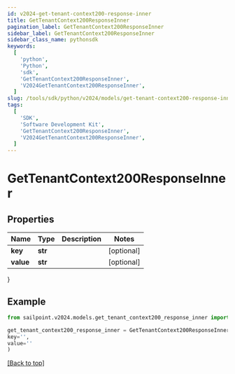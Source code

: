 ```yaml
---
id: v2024-get-tenant-context200-response-inner
title: GetTenantContext200ResponseInner
pagination_label: GetTenantContext200ResponseInner
sidebar_label: GetTenantContext200ResponseInner
sidebar_class_name: pythonsdk
keywords:
  [
    'python',
    'Python',
    'sdk',
    'GetTenantContext200ResponseInner',
    'V2024GetTenantContext200ResponseInner',
  ]
slug: /tools/sdk/python/v2024/models/get-tenant-context200-response-inner
tags:
  [
    'SDK',
    'Software Development Kit',
    'GetTenantContext200ResponseInner',
    'V2024GetTenantContext200ResponseInner',
  ]
---
```


# GetTenantContext200ResponseInner

## Properties

| Name      | Type    | Description | Notes      |
| --------- | ------- | ----------- | ---------- |
| **key**   | **str** |             | [optional] |
| **value** | **str** |             | [optional] |

}

## Example

```python
from sailpoint.v2024.models.get_tenant_context200_response_inner import GetTenantContext200ResponseInner

get_tenant_context200_response_inner = GetTenantContext200ResponseInner(
key='',
value=''
)

```

[[Back to top]](#)
